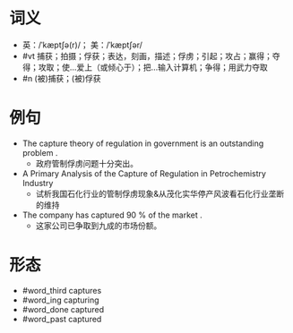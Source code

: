 # 词义
- 英：/ˈkæptʃə(r)/； 美：/ˈkæptʃər/
- #vt 捕获；拍摄；俘获；表达，刻画，描述；俘虏；引起；攻占；赢得；夺得；攻取；使…爱上（或倾心于）；把…输入计算机；争得；用武力夺取
- #n (被)捕获；(被)俘获
# 例句
- The capture theory of regulation in government is an outstanding problem .
	- 政府管制俘虏问题十分突出。
- A Primary Analysis of the Capture of Regulation in Petrochemistry Industry
	- 试析我国石化行业的管制俘虏现象&从茂化实华停产风波看石化行业垄断的维持
- The company has captured 90 % of the market .
	- 这家公司已争取到九成的市场份额。
# 形态
- #word_third captures
- #word_ing capturing
- #word_done captured
- #word_past captured
